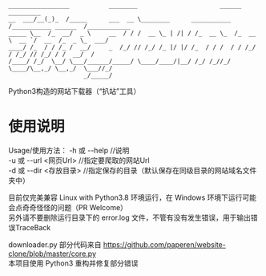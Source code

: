 ```
_________________           ________                       ______            _________              
__  ___/__(_)_  /_____      ___  __ \________      ___________  /___________ ______  /____________  
_____ \__  /_  __/  _ \     __  / / /  __ \_ | /| / /_  __ \_  /_  __ \  __ `/  __  /_  _ \_  ___/  
____/ /_  / / /_ /  __/     _  /_/ // /_/ /_ |/ |/ /_  / / /  / / /_/ / /_/ // /_/ / /  __/  /      
/____/ /_/  \__/ \___/______/_____/ \____/____/|__/ /_/ /_//_/  \____/\__,_/ \__,_/  \___//_/       
                     _/_____/                                                                     
```

Python3构造的网站下载器（“扒站”工具）
# 使用说明
Usage/使用方法：
  -h 或 --help  //说明  
  -u 或 --url <网页Url>  //指定要爬取的网站Url  
  -d 或 --dir <存放目录>  //指定保存的目录（默认保存在同级目录的网站域名文件夹中）  
  
目前仅完美兼容 Linux with Python3.8 环境运行，在 Windows 环境下运行可能会点奇奇怪怪的问题（PR Welcome）  
另外请不要删除运行目录下的 error.log 文件，不管有没有发生错误，用于输出错误TraceBack  
  
downloader.py 部分代码来自 https://github.com/paperen/website-clone/blob/master/core.py  
本项目使用 Python3 重构并修复部分错误
